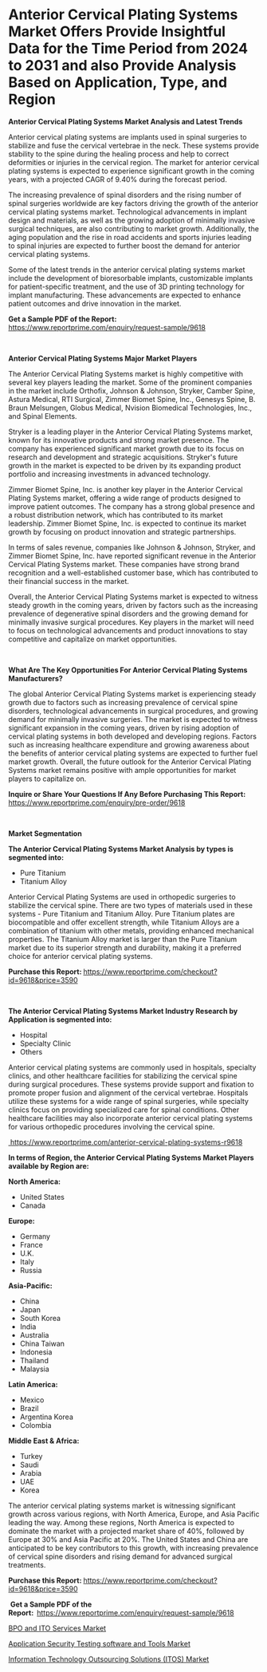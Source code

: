 <p><h1>Anterior Cervical Plating Systems Market Offers Provide Insightful Data for the Time Period from 2024 to 2031 and also Provide Analysis Based on Application, Type, and Region</h1></p><p><strong>Anterior Cervical Plating Systems Market Analysis and Latest Trends</strong></p>
<p><p>Anterior cervical plating systems are implants used in spinal surgeries to stabilize and fuse the cervical vertebrae in the neck. These systems provide stability to the spine during the healing process and help to correct deformities or injuries in the cervical region. The market for anterior cervical plating systems is expected to experience significant growth in the coming years, with a projected CAGR of 9.40% during the forecast period. </p><p>The increasing prevalence of spinal disorders and the rising number of spinal surgeries worldwide are key factors driving the growth of the anterior cervical plating systems market. Technological advancements in implant design and materials, as well as the growing adoption of minimally invasive surgical techniques, are also contributing to market growth. Additionally, the aging population and the rise in road accidents and sports injuries leading to spinal injuries are expected to further boost the demand for anterior cervical plating systems.</p><p>Some of the latest trends in the anterior cervical plating systems market include the development of bioresorbable implants, customizable implants for patient-specific treatment, and the use of 3D printing technology for implant manufacturing. These advancements are expected to enhance patient outcomes and drive innovation in the market.</p></p>
<p><strong>Get a Sample PDF of the Report:&nbsp;</strong> <a href="https://www.reportprime.com/enquiry/request-sample/9618">https://www.reportprime.com/enquiry/request-sample/9618</a></p>
<p>&nbsp;</p>
<p><strong>Anterior Cervical Plating Systems Major Market Players</strong></p>
<p><p>The Anterior Cervical Plating Systems market is highly competitive with several key players leading the market. Some of the prominent companies in the market include Orthofix, Johnson & Johnson, Stryker, Camber Spine, Astura Medical, RTI Surgical, Zimmer Biomet Spine, Inc., Genesys Spine, B. Braun Melsungen, Globus Medical, Nvision Biomedical Technologies, Inc., and Spinal Elements.</p><p>Stryker is a leading player in the Anterior Cervical Plating Systems market, known for its innovative products and strong market presence. The company has experienced significant market growth due to its focus on research and development and strategic acquisitions. Stryker's future growth in the market is expected to be driven by its expanding product portfolio and increasing investments in advanced technology.</p><p>Zimmer Biomet Spine, Inc. is another key player in the Anterior Cervical Plating Systems market, offering a wide range of products designed to improve patient outcomes. The company has a strong global presence and a robust distribution network, which has contributed to its market leadership. Zimmer Biomet Spine, Inc. is expected to continue its market growth by focusing on product innovation and strategic partnerships.</p><p>In terms of sales revenue, companies like Johnson & Johnson, Stryker, and Zimmer Biomet Spine, Inc. have reported significant revenue in the Anterior Cervical Plating Systems market. These companies have strong brand recognition and a well-established customer base, which has contributed to their financial success in the market.</p><p>Overall, the Anterior Cervical Plating Systems market is expected to witness steady growth in the coming years, driven by factors such as the increasing prevalence of degenerative spinal disorders and the growing demand for minimally invasive surgical procedures. Key players in the market will need to focus on technological advancements and product innovations to stay competitive and capitalize on market opportunities.</p></p>
<p>&nbsp;</p>
<p><strong>What Are The Key Opportunities For Anterior Cervical Plating Systems Manufacturers?</strong></p>
<p><p>The global Anterior Cervical Plating Systems market is experiencing steady growth due to factors such as increasing prevalence of cervical spine disorders, technological advancements in surgical procedures, and growing demand for minimally invasive surgeries. The market is expected to witness significant expansion in the coming years, driven by rising adoption of cervical plating systems in both developed and developing regions. Factors such as increasing healthcare expenditure and growing awareness about the benefits of anterior cervical plating systems are expected to further fuel market growth. Overall, the future outlook for the Anterior Cervical Plating Systems market remains positive with ample opportunities for market players to capitalize on.</p></p>
<p><strong>Inquire or Share Your Questions If Any Before Purchasing This Report:</strong> <a href="https://www.reportprime.com/enquiry/pre-order/9618">https://www.reportprime.com/enquiry/pre-order/9618</a></p>
<p>&nbsp;</p>
<p><strong>Market Segmentation</strong></p>
<p><strong>The Anterior Cervical Plating Systems Market Analysis by types is segmented into:</strong></p>
<p><ul><li>Pure Titanium</li><li>Titanium Alloy</li></ul></p>
<p><p>Anterior Cervical Plating Systems are used in orthopedic surgeries to stabilize the cervical spine. There are two types of materials used in these systems - Pure Titanium and Titanium Alloy. Pure Titanium plates are biocompatible and offer excellent strength, while Titanium Alloys are a combination of titanium with other metals, providing enhanced mechanical properties. The Titanium Alloy market is larger than the Pure Titanium market due to its superior strength and durability, making it a preferred choice for anterior cervical plating systems.</p></p>
<p><strong>Purchase this Report:&nbsp;</strong><a href="https://www.reportprime.com/checkout?id=9618&price=3590">https://www.reportprime.com/checkout?id=9618&price=3590</a></p>
<p>&nbsp;</p>
<p><strong>The Anterior Cervical Plating Systems Market Industry Research by Application is segmented into:</strong></p>
<p><ul><li>Hospital</li><li>Specialty Clinic</li><li>Others</li></ul></p>
<p><p>Anterior cervical plating systems are commonly used in hospitals, specialty clinics, and other healthcare facilities for stabilizing the cervical spine during surgical procedures. These systems provide support and fixation to promote proper fusion and alignment of the cervical vertebrae. Hospitals utilize these systems for a wide range of spinal surgeries, while specialty clinics focus on providing specialized care for spinal conditions. Other healthcare facilities may also incorporate anterior cervical plating systems for various orthopedic procedures involving the cervical spine.</p></p>
<p><a href="https://www.reportprime.com/anterior-cervical-plating-systems-r9618">&nbsp;https://www.reportprime.com/anterior-cervical-plating-systems-r9618</a></p>
<p><strong>In terms of Region, the Anterior Cervical Plating Systems Market Players available by Region are:</strong></p>
<p>
    <p> <strong> North America: </strong>
        <ul>
            <li>United States</li>
            <li>Canada</li>
        </ul>
        </p> 
    <p> <strong> Europe: </strong>
        <ul>
            <li>Germany</li>
            <li>France</li>
            <li>U.K.</li>
            <li>Italy</li>
            <li>Russia</li>
        </ul>
        </p> 
    <p> <strong> Asia-Pacific: </strong>
        <ul>
            <li>China</li>
            <li>Japan</li>
            <li>South Korea</li>
            <li>India</li>
            <li>Australia</li>
            <li>China Taiwan</li>
            <li>Indonesia</li>
            <li>Thailand</li>
            <li>Malaysia</li>
        </ul>
        </p> 
    <p> <strong> Latin America: </strong>
        <ul>
            <li>Mexico</li>
            <li>Brazil</li>
            <li>Argentina Korea</li>
            <li>Colombia</li>
        </ul>
        </p> 
    <p> <strong> Middle East & Africa: </strong>
        <ul>
            <li>Turkey</li>
            <li>Saudi</li>
            <li>Arabia</li>
            <li>UAE</li>
            <li>Korea</li>
        </ul>
    </p>
    </p>
<p><p>The anterior cervical plating systems market is witnessing significant growth across various regions, with North America, Europe, and Asia Pacific leading the way. Among these regions, North America is expected to dominate the market with a projected market share of 40%, followed by Europe at 30% and Asia Pacific at 20%. The United States and China are anticipated to be key contributors to this growth, with increasing prevalence of cervical spine disorders and rising demand for advanced surgical treatments.</p></p>
<p><strong>Purchase this Report: </strong><a href="https://www.reportprime.com/checkout?id=9618&price=3590">https://www.reportprime.com/checkout?id=9618&price=3590</a></p>
<p>&nbsp;<strong>Get a Sample PDF of the Report:&nbsp;&nbsp;</strong><a href="https://www.reportprime.com/enquiry/request-sample/9618">https://www.reportprime.com/enquiry/request-sample/9618</a></p>
<p><strong></strong></p>
<p><p><a href="https://view.publitas.com/reportprime-1/bpo-and-ito-services-market-trends-a-detailed-study-of-its-market-segmentation-and-analyzing-the-importance-of-the-emerging-trends/">BPO and ITO Services Market</a></p><p><a href="https://view.publitas.com/reportprime-1/exploring-application-security-testing-software-and-tools-market-dynamics-global-trends-and-future-growth-prospects-2024-2031-covered-in-108-pages/">Application Security Testing software and Tools Market</a></p><p><a href="https://view.publitas.com/reportprime-1/exploring-information-technology-outsourcing-solutions-itos-market-dynamics-global-trends-and-future-growth-prospects-2024-2031-covered-in-106-pages/">Information Technology Outsourcing Solutions (ITOS) Market</a></p></p>
